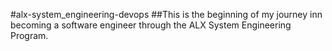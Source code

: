 #alx-system_engineering-devops
##This is the beginning of my journey inn becoming a software engineer through the ALX System Engineering Program.
